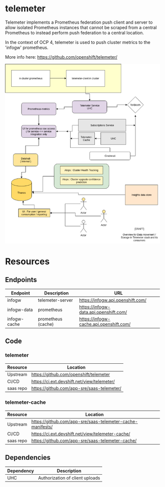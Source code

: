 # telemeter

Telemeter implements a Prometheus federation push client and server to allow isolated Prometheus instances that cannot be scraped from a central Prometheus to instead perform push federation to a central location.

In the context of OCP 4, telemeter is used to push cluster metrics to the 'infogw' prometheus.

More info here: https://github.com/openshift/telemeter/

![schema](telemeter.png)

# Resources

## Endpoints

| Endpoint | Description | URL |
|---|---|---|
| infogw | telemeter-server | https://infogw.api.openshift.com/ |
| infogw-data | prometheus | https://infogw-data.api.openshift.com/ |
| infogw-cache | prometheus (cache) | https://infogw-cache.api.openshift.com/ |

## Code

### telemeter
| Resource | Location |
|---|---|
| Upstream | https://github.com/openshift/telemeter |
| CI/CD | https://ci.ext.devshift.net/view/telemeter/ |
| saas repo | https://github.com/app-sre/saas-telemeter/ |

### telemeter-cache
| Resource | Location |
|---|---|
| Upstream | https://github.com/app-sre/saas-telemeter-cache-manifests/ |
| CI/CD | https://ci.ext.devshift.net/view/telemeter-cache/ |
| saas repo | https://github.com/app-sre/saas-telemeter-cache/ |

## Dependencies
| Dependency | Description |
|---|---|
| UHC | Authorization of client uploads |

